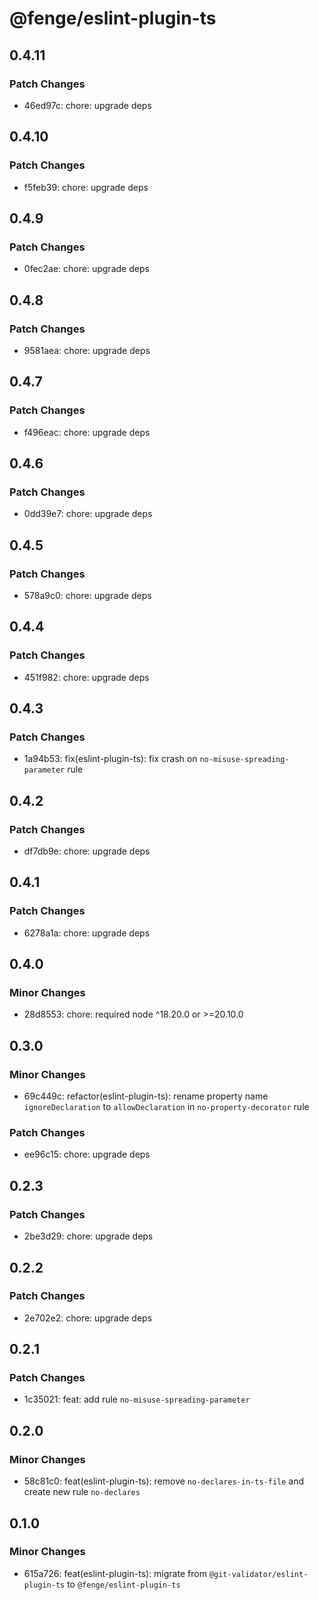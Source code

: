 # @fenge/eslint-plugin-ts

## 0.4.11

### Patch Changes

- 46ed97c: chore: upgrade deps

## 0.4.10

### Patch Changes

- f5feb39: chore: upgrade deps

## 0.4.9

### Patch Changes

- 0fec2ae: chore: upgrade deps

## 0.4.8

### Patch Changes

- 9581aea: chore: upgrade deps

## 0.4.7

### Patch Changes

- f496eac: chore: upgrade deps

## 0.4.6

### Patch Changes

- 0dd39e7: chore: upgrade deps

## 0.4.5

### Patch Changes

- 578a9c0: chore: upgrade deps

## 0.4.4

### Patch Changes

- 451f982: chore: upgrade deps

## 0.4.3

### Patch Changes

- 1a94b53: fix(eslint-plugin-ts): fix crash on `no-misuse-spreading-parameter` rule

## 0.4.2

### Patch Changes

- df7db9e: chore: upgrade deps

## 0.4.1

### Patch Changes

- 6278a1a: chore: upgrade deps

## 0.4.0

### Minor Changes

- 28d8553: chore: required node ^18.20.0 or >=20.10.0

## 0.3.0

### Minor Changes

- 69c449c: refactor(eslint-plugin-ts): rename property name `ignoreDeclaration` to `allowDeclaration` in `no-property-decorator` rule

### Patch Changes

- ee96c15: chore: upgrade deps

## 0.2.3

### Patch Changes

- 2be3d29: chore: upgrade deps

## 0.2.2

### Patch Changes

- 2e702e2: chore: upgrade deps

## 0.2.1

### Patch Changes

- 1c35021: feat: add rule `no-misuse-spreading-parameter`

## 0.2.0

### Minor Changes

- 58c81c0: feat(eslint-plugin-ts): remove `no-declares-in-ts-file` and create new rule `no-declares`

## 0.1.0

### Minor Changes

- 615a726: feat(eslint-plugin-ts): migrate from `@git-validator/eslint-plugin-ts` to `@fenge/eslint-plugin-ts`
